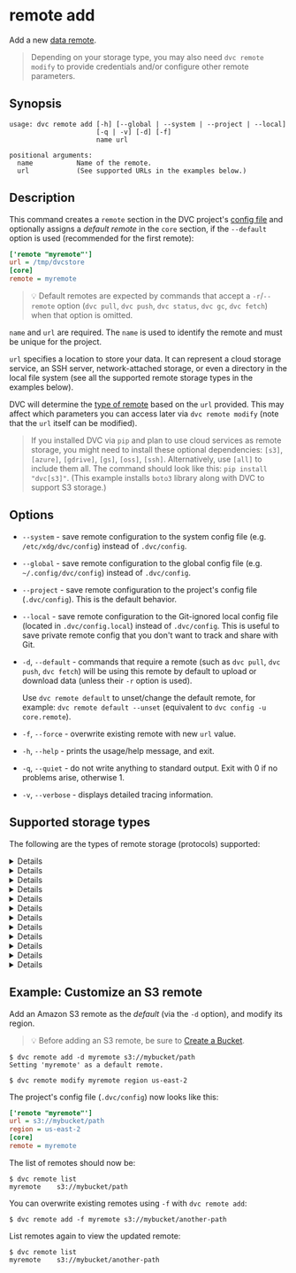 # remote add

Add a new [data remote](/doc/command-reference/remote).

> Depending on your storage type, you may also need `dvc remote modify` to
> provide credentials and/or configure other remote parameters.

## Synopsis

```usage
usage: dvc remote add [-h] [--global | --system | --project | --local]
                      [-q | -v] [-d] [-f]
                      name url

positional arguments:
  name           Name of the remote.
  url            (See supported URLs in the examples below.)
```

## Description

This command creates a `remote` section in the <abbr>DVC project</abbr>'s
[config file](/doc/command-reference/config) and optionally assigns a _default
remote_ in the `core` section, if the `--default` option is used (recommended
for the first remote):

```ini
['remote "myremote"']
url = /tmp/dvcstore
[core]
remote = myremote
```

> 💡 Default remotes are expected by commands that accept a `-r`/`--remote`
> option (`dvc pull`, `dvc push`, `dvc status`, `dvc gc`, `dvc fetch`) when that
> option is omitted.

`name` and `url` are required. The `name` is used to identify the remote and
must be unique for the project.

`url` specifies a location to store your data. It can represent a cloud storage
service, an SSH server, network-attached storage, or even a directory in the
local file system (see all the supported remote storage types in the examples
below).

DVC will determine the [type of remote](#supported-storage-types) based on the
`url` provided. This may affect which parameters you can access later via
`dvc remote modify` (note that the `url` itself can be modified).

> If you installed DVC via `pip` and plan to use cloud services as remote
> storage, you might need to install these optional dependencies: `[s3]`,
> `[azure]`, `[gdrive]`, `[gs]`, `[oss]`, `[ssh]`. Alternatively, use `[all]` to
> include them all. The command should look like this: `pip install "dvc[s3]"`.
> (This example installs `boto3` library along with DVC to support S3 storage.)

## Options

- `--system` - save remote configuration to the system config file (e.g.
  `/etc/xdg/dvc/config`) instead of `.dvc/config`.

- `--global` - save remote configuration to the global config file (e.g.
  `~/.config/dvc/config`) instead of `.dvc/config`.

- `--project` - save remote configuration to the project's config file
  (`.dvc/config`). This is the default behavior.

- `--local` - save remote configuration to the Git-ignored local config file
  (located in `.dvc/config.local`) instead of `.dvc/config`. This is useful to
  save private remote config that you don't want to track and share with Git.

- `-d`, `--default` - commands that require a remote (such as `dvc pull`,
  `dvc push`, `dvc fetch`) will be using this remote by default to upload or
  download data (unless their `-r` option is used).

  Use `dvc remote default` to unset/change the default remote, for example:
  `dvc remote default --unset` (equivalent to `dvc config -u core.remote`).

- `-f`, `--force` - overwrite existing remote with new `url` value.

- `-h`, `--help` - prints the usage/help message, and exit.

- `-q`, `--quiet` - do not write anything to standard output. Exit with 0 if no
  problems arise, otherwise 1.

- `-v`, `--verbose` - displays detailed tracing information.

## Supported storage types

The following are the types of remote storage (protocols) supported:

<details>

### Click for Amazon S3

> 💡 Before adding an S3 remote, be sure to
> [Create a Bucket](https://docs.aws.amazon.com/AmazonS3/latest/gsg/CreatingABucket.html).

```dvc
$ dvc remote add -d myremote s3://mybucket/path
```

By default, DVC authenticates using your AWS CLI
[configuration](https://docs.aws.amazon.com/cli/latest/userguide/cli-chap-configure.html)
(if set). This uses the default AWS credentials file. To use a custom
authentication method, use the parameters described in `dvc remote modify`.

Make sure you have the following permissions enabled: `s3:ListBucket`,
`s3:GetObject`, `s3:PutObject`, `s3:DeleteObject`. This enables the S3 API
methods that are performed by DVC (`list_objects_v2` or `list_objects`,
`head_object`, `upload_file`, `download_file`, `delete_object`, `copy`).

> See `dvc remote modify` for a full list of S3 parameters.

</details>

<details>

### Click for S3-compatible storage

For object storage that supports an S3-compatible API (e.g.
[Minio](https://min.io/),
[DigitalOcean Spaces](https://www.digitalocean.com/products/spaces/),
[IBM Cloud Object Storage](https://www.ibm.com/cloud/object-storage) etc.),
configure the `endpointurl` parameter. For example, let's set up a DigitalOcean
"space" (equivalent to a bucket in S3) called `mystore` that uses the `nyc3`
region:

```dvc
$ dvc remote add -d myremote s3://mystore/path
$ dvc remote modify myremote endpointurl \
                             https://nyc3.digitaloceanspaces.com
```

By default, DVC authenticates using your AWS CLI
[configuration](https://docs.aws.amazon.com/cli/latest/userguide/cli-chap-configure.html)
(if set). This uses the default AWS credentials file. To use a custom
authentication method, use the parameters described in `dvc remote modify`.

Any other S3 parameter can also be set for S3-compatible storage. Whether
they're effective depends on each storage platform.

</details>

<details>

### Click for Microsoft Azure Blob Storage

```dvc
$ dvc remote add -d myremote azure://mycontainer/path
$ dvc remote modify myremote account_name 'myuser'
```

By default, DVC authenticates using an `account_name` and its [default
credential] (if any), which uses environment variables (e.g. set by `az cli`) or
a Microsoft application.

[default credential]:
  https://docs.microsoft.com/en-us/python/api/azure-identity/azure.identity.defaultazurecredential

To use a custom authentication method, use the parameters described in
`dvc remote modify`. See some
[examples](/doc/command-reference/remote/modify#example-some-azure-authentication-methods).

</details>

<details>

### Click for Google Drive

To start using a GDrive remote, first add it with a
[valid URL format](/doc/user-guide/setup-google-drive-remote#url-format). Then
use any DVC command that needs to connect to it (e.g. `dvc pull` or `dvc push`
once there's tracked data to synchronize). For example:

```dvc
$ dvc remote add -d myremote gdrive://0AIac4JZqHhKmUk9PDA/dvcstore
$ dvc push  # Assuming there's data to push

Go to the following link in your browser:

    https://accounts.google.com/o/oauth2/auth # ... copy this link

Enter verification code: # <- enter resulting code
```

See `dvc remote modify` for a list of other GDrive parameters, or
[Set up a Google Drive DVC Remote](/doc/user-guide/setup-google-drive-remote)
for a full guide on using Google Drive as DVC remote storage.

Note that GDrive remotes are not "trusted" by default. This means that the
[`verify`](/doc/command-reference/remote/modify#available-parameters-for-all-remotes)
parameter is enabled on this type of storage, so DVC recalculates the file
hashes upon download (e.g. `dvc pull`), to make sure that these haven't been
modified.

> Please note our [Privacy Policy (Google APIs)](/doc/user-guide/privacy).

</details>

<details>

### Click for Google Cloud Storage

> 💡 Before adding a GC Storage remote, be sure to
> [Create a storage bucket](https://cloud.google.com/storage/docs/creating-buckets).

```dvc
$ dvc remote add -d myremote gs://mybucket/path
```

By default, DVC expects your GCP CLI is already
[configured](https://cloud.google.com/sdk/docs/authorizing). DVC will be using
default GCP key file to access Google Cloud Storage. To override some of these
parameters, use the parameters described in `dvc remote modify`.

> Make sure to run `gcloud auth application-default login` unless you use
> `GOOGLE_APPLICATION_CREDENTIALS` and/or service account, or other ways to
> authenticate. See details [here](https://stackoverflow.com/a/53307505/298182).

</details>

<details>

### Click for Aliyun OSS

First you need to set up OSS storage on Aliyun Cloud. Then, use an S3 style URL
for OSS storage, and configure the
[endpoint](https://www.alibabacloud.com/help/doc-detail/31837.html):

```dvc
$ dvc remote add -d myremote oss://mybucket/path
$ dvc remote modify myremote oss_endpoint endpoint
```

To set key id, key secret and endpoint (or any other OSS parameter), use
`dvc remote modify`. Example usage is show below. Make sure to use the `--local`
option to avoid committing your secrets with Git:

```dvc
$ dvc remote modify myremote --local oss_key_id 'mykey'
$ dvc remote modify myremote --local oss_key_secret 'mysecret'
```

**Testing your OSS storage using docker**

Start a container running an OSS emulator, and set up the environment variables,
for example:

```dvc
$ git clone https://github.com/nanaya-tachibana/oss-emulator.git
$ docker image build -t oss:1.0 oss-emulator
$ docker run --detach -p 8880:8880 --name oss-emulator oss:1.0
$ export OSS_BUCKET='mybucket'
$ export OSS_ENDPOINT='endpoint'
$ export OSS_ACCESS_KEY_ID='mykey'
$ export OSS_ACCESS_KEY_SECRET='mysecret'
```

> Uses default key id and key secret when they are not given, which gives read
> access to public read bucket and public bucket.

</details>

<details>

### Click for SSH

```dvc
$ dvc remote add -d myremote ssh://user@example.com/path
```

> See `dvc remote modify` for a full list of SSH parameters.

⚠️ DVC requires both SSH and SFTP access to work with remote SSH locations.
Please check that you are able to connect both ways with tools like `ssh` and
`sftp` (GNU/Linux).

> Note that the server's SFTP root might differ from its physical root (`/`).

</details>

<details>

### Click for HDFS

⚠️ Using HDFS with a Hadoop cluster might require additional setup. Our
assumption is that the client is set up to use it. Specifically, [`libhdfs`]
should be installed.

[`libhdfs`]:
  https://hadoop.apache.org/docs/stable/hadoop-project-dist/hadoop-hdfs/LibHdfs.html

💡 Using an HDFS cluster as remote storage is also supported via the WebHDFS
API. Read more about it by expanding the WebHDFS section below.

```dvc
$ dvc remote add -d myremote hdfs://user@example.com/path
```

> See `dvc remote modify` for a full list of HDFS parameters.

</details>

<details>

### Click for WebHDFS

⚠️ Using WebHDFS requires to enable REST API access in the cluster: set the
config property `dfs.webhdfs.enabled` to `true` in `hdfs-site.xml`.

If your cluster is secured, then WebHDFS is commonly used with Kerberos and
HTTPS. To enable these for the DVC remote, set `use_https` and `kerberos` to
`true`.

```dvc
$ dvc remote add -d myremote webhdfs://example.com/path
$ dvc remote modify myremote use_https true
$ dvc remote modify myremote kerberos true
$ dvc remote modify --local myremote token SOME_BASE64_ENCODED_TOKEN
```

> `token` contains sensitive user info. Therefore, it's safer to set it with the
> `--local` option, so it's written to a Git-ignored config file. See
> `dvc remote modify` for a full list of WebHDFS parameters.

💡 You may want to run `kinit` before using the remote to make sure you have an
active kerberos session.

</details>

<details>

### Click for HTTP

```dvc
$ dvc remote add -d myremote https://example.com/path
```

> See `dvc remote modify` for a full list of HTTP parameters.

</details>

<details>

### Click for WebDAV

```dvc
$ dvc remote add -d myremote \
                    webdavs://example.com/owncloud/remote.php/dav
```

If your remote is located in a subfolder of your WebDAV server e.g.
`files/myuser`, this path may be appended to the base URL:

```dvc
$ dvc remote add -d myremote \
      webdavs://example.com/owncloud/remote.php/dav/files/myuser
```

> See `dvc remote modify` for a full list of WebDAV parameters.

</details>

<details>

### Click for local remote

A "local remote" is a directory in the machine's file system. Not to be confused
with the `--local` option of `dvc remote` commands!

> While the term may seem contradictory, it doesn't have to be. The "local" part
> refers to the type of location where the storage is: another directory in the
> same file system. "Remote" is how we call storage for <abbr>DVC
> projects</abbr>. It's essentially a local backup for data tracked by DVC.

Using an absolute path (recommended):

```dvc
$ dvc remote add -d myremote /tmp/dvcstore
$ cat .dvc/config
  ...
  ['remote "myremote"']
        url = /tmp/dvcstore
  ...
```

> Note that the absolute path `/tmp/dvcstore` is saved as is.

Using a relative path. It will be resolved against the current working
directory, but saved **relative to the config file location**:

```dvc
$ dvc remote add -d myremote ../dvcstore
$ cat .dvc/config
  ...
  ['remote "myremote"']
      url = ../../dvcstore
  ...
```

> Note that `../dvcstore` has been resolved relative to the `.dvc/` dir,
> resulting in `../../dvcstore`.

</details>

## Example: Customize an S3 remote

Add an Amazon S3 remote as the _default_ (via the `-d` option), and modify its
region.

> 💡 Before adding an S3 remote, be sure to
> [Create a Bucket](https://docs.aws.amazon.com/AmazonS3/latest/gsg/CreatingABucket.html).

```dvc
$ dvc remote add -d myremote s3://mybucket/path
Setting 'myremote' as a default remote.

$ dvc remote modify myremote region us-east-2
```

The <abbr>project</abbr>'s config file (`.dvc/config`) now looks like this:

```ini
['remote "myremote"']
url = s3://mybucket/path
region = us-east-2
[core]
remote = myremote
```

The list of remotes should now be:

```dvc
$ dvc remote list
myremote	s3://mybucket/path
```

You can overwrite existing remotes using `-f` with `dvc remote add`:

```dvc
$ dvc remote add -f myremote s3://mybucket/another-path
```

List remotes again to view the updated remote:

```dvc
$ dvc remote list
myremote	s3://mybucket/another-path
```
